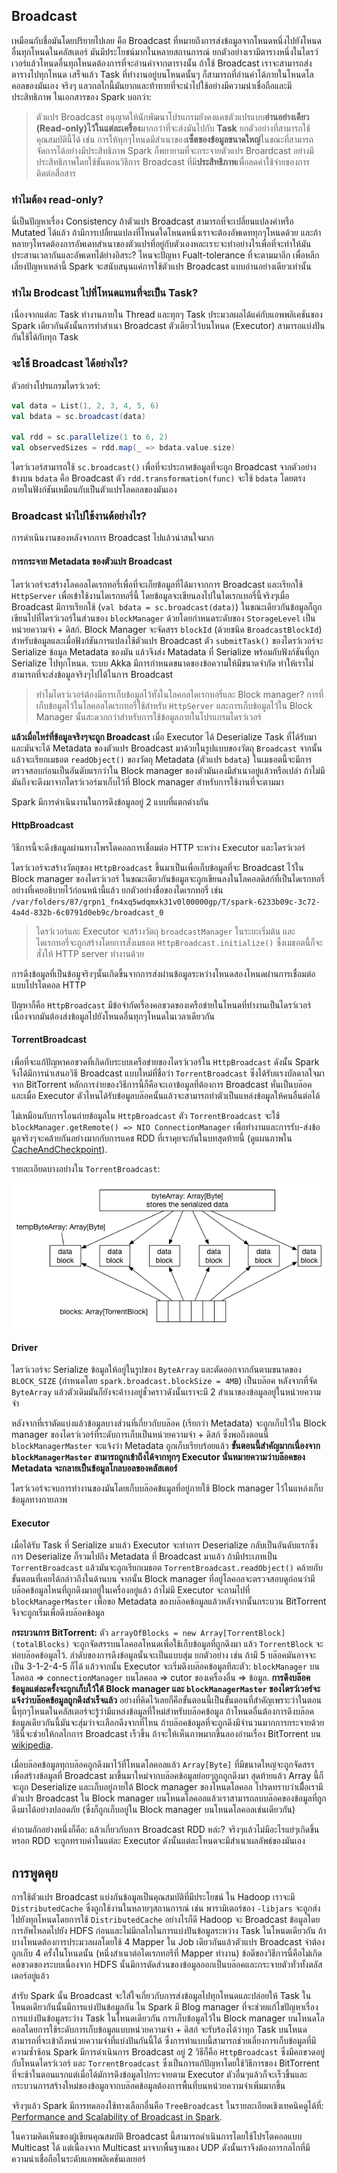 ## Broadcast

เหมือนกับชื่อมันโดยปริยายไปเลย คือ Broadcast ที่หมายถึงการส่งข้อมูลจากโหนดหนึ่งไปยังโหนดอื่นทุกโหนดในคลัสเตอร์ มันมีประโยชน์มากในหลายสถานการณ์ ยกตัวอย่างเรามีตารางหนึ่งในไดรว์เวอร์แล้วโหนดอื่นทุกโหนดต้องการที่จะอ่านค่าจากตารางนั้น ถ้าใช้ Broadcast เราจะสามารถส่งตารางไปทุกโหนด เสร็จแล้ว Task ที่ทำงานอยู่บนโหนดนั้นๆ ก็สามารถที่อ่านค่าได้ภายในโหนดโลคอลของมันเอง จริงๆ แลวกลไกนี้มันยากและท้าทายที่จะนำไปใช้อย่างมีความน่าเชื่อถือและมีประสิทธิภาพ ในเอกสารของ Spark บอกว่า:

> ตัวแปร Broadcast อนุญาตให้นักพัฒนาโปรแกรมยังคงแคชตัวแปรแบบ**อ่านอย่างเดียว (Read-only)**ไว้ในแต่ละ**เครื่อง**มากกว่าที่จะส่งมันไปกับ **Task** ยกตัวอย่างที่สามารถใช้คุณสมบัตินี้ได้ เช่น การให้ทุกๆโหนดมีสำเนาของ**เซ็ตของข้อมูลขนาดใหญ่**ในขณะที่สามารถจัดการได้อย่างมีประสิทธิภาพ Spark ก็พยายามที่จะกระจายตัวแปร Broardcast อย่างมีประสิทธิภาพโดยใช้ขั้นตอนวิธีการ Broadcast ที่มี**ประสิทธิภาพ**เพื่อลดค่าใช้จ่ายของการติดต่อสื่อสาร

### ทำไมต้อง read-only?

นี่เป็นปัญหาเรื่อง Consistency ถ้าตัวแปร Broadcast สามารถที่จะเปลี่ยนแปลงค่าหรือ Mutated ได้แล้ว ถ้ามีการเปลี่ยนแปลงที่โหนดใดโหนดหนึ่งเราจะต้องอัพเดททุกๆโหนดด้วย และถ้าหลายๆโหรดต้องการอัพเดทสำเนาของตัวแปรที่อยู่กับตัวเองหละเราะจะทำอย่างไรเพื่อที่จะทำให้มันประสานเวลากันและอัพเดทได้ย่างอิสระ? ไหนจะปัญหา Fualt-tolerance ที่จะตามมาอีก เพื่อหลีกเลี่ยงปัญหาเหล่านี้ Spark จะสนับสนุนแค่การใช้ตัวแปร Broadcast แบบอ่านอย่างเดียวเท่านั้น

### ทำไม Brodcast ไปที่โหนดแทนที่จะเป็น Task?

เนื่องจากแต่ละ Task ทำงานภายใน Thread และทุกๆ Task ประมวลผลได้แค่กับแอพพลิเคชันของ Spark เดียวกันดังนั้นการทำสำเนา Broadcast ตัวเดียวไว้บนโหนด (Executor) สามารถแบ่งปันกันใช้ได้กับทุก Task

### จะใช้ Broadcast ได้อย่างไร?

ตัวอย่างโปรแกรมไดรว์เวอร์:

```scala
val data = List(1, 2, 3, 4, 5, 6)
val bdata = sc.broadcast(data)

val rdd = sc.parallelize(1 to 6, 2)
val observedSizes = rdd.map(_ => bdata.value.size)
```

ไดรว์เวอร์สามารถใช้ `sc.broadcast()` เพื่อที่จะประกาศข้อมูลที่จะถูก Broadcast จากตัวอย่างข้างบน `bdata` คือ Broadcast ตัว `rdd.transformation(func)` จะใช้ `bdata` โดยตรงภายในฟังก์ชันเหมือนกับเป็นตัวแปรโลคอลของมันเอง

### Broadcast นำไปใช้งานด้อย่างไร?

การดำเนินงานของหลังจากการ Broadcast ไปแล้วน่าสนใจมาก

#### การกระจาย Metadata ของตัวแปร Broadcast

ไดรว์เวอร์จะสร้างโลคอลไดเรกทอรี่เพื่อที่จะเก็ยข้อมูลที่ได้มาจากการ Broadcast และเรียกใช้ `HttpServer` เพื่อเข้าใช้งานไดเรกทอรี่นี้ โดยข้อมูลจะเขียนลงไปในไดเรกเทอรี่นี้จริงๆเมื่อ Broadcast มีการเรียกใช้ (`val bdata = sc.broadcast(data)`) ในขณะเดียวกันข้อมูลก็ถูกเขียนไปที่ไดรว์เวอร์ในส่วนของ `blockManager` ด้วยโดยกำหนดระดับของ `StorageLevel` เป็นหน่วยความจำ + ดิสก์. Block Manager จะจัดสรร `blockId` (ด้วยชนิด `BroadcastBlockId`) สำหรับข้อมูลและเมื่อฟังก์ชันการแปลงใช้ตัวแปร Broadcast ตัว `submitTask()` ของไดรว์เวอร์จะ Serialize ข้อมูล Metadata ของมัน แล้วจึงส่ง Matadata ที่ Serialize พร้อมกับฟังก์ชันที่ถูก Serialize ไปทุกโหนด. ระบบ Akka มีการกำหนดขนาดของข้อความให้มีขนาดจำกัด ทำให้เราไม่สามารถที่จะส่งข้อมูลจริงๆไปได้ในการ Broadcast

> ทำไมไดรว์เวอร์ต้องมีการเก็บข้อมูลไว้ทั้งในโลคอลไดเรกทอรี่และ Block manager? การที่เก็บข้อมูลไว้ในโลคอลไดเรกทอรี่ใช้สำหรับ `HttpServer` และการเก็บข้อมูลไว้ใน Block Manager นั้นสะดวกกว่าสำหรับการใช้ข้อมูลภายในโปรแกรมไดรว์เวอร์

**แล้วเมื่อไหร่ที่ข้อมูลจริงๆจะถูก Broadcast** เมื่อ Executor ได้ Deserialize Task ที่ได้รับมาและมันจะได้ Metadata ของตัวแปร Broadcast มาด้วยในรูปแบบของวัตถุ `Broadcast` จากนั้นแล้วจะเรียกเมธอต `readObject()` ของวัตถุ Metadata (ตัวแปร `bdata`) ในเมธอตนี้จะมีการตรวจสอบก่อนเป็นอันดับแรกว่าใน Block manager ของตัวมันเองมีสำเนาอยู่แล้วหรือเปล่า ถ้าไม่มีมันถึงจะดึงมาจากไดรว์เวอร์มาเก็บไว้ที่ Block manager สำหรับการใช้งานที่จะตามมา
 
Spark มีการดำเนินงานในการดึงข้อมูลอยู่ 2 แบบที่แตกต่างกัน

#### HttpBroadcast

วิธีการนี้จะดึงข้อมูลผ่านทางโพรโตคอลการเชื่อมต่อ HTTP ระหว่าง Executor และไดรว์เวอร์

ไดรว์เวอร์จะสร้างวัตถุของ `HttpBroadcast` ขึ้นมาเป็นเพื่อเก็บข้อมูลที่จะ Broadcast ไว้ใน Block manager ของไดรว์เวอร์ ในขณะเดียวกันข้อมูลจะถูกเขียนลงในโลคอลดิสก์ที่เป็นไดเรกทอรี่อย่างที่เคยอธิบายไว้ก่อนหน้านี้แล้ว ยกตัวอย่างชื่อของไดเรกทอรี่ เช่น `/var/folders/87/grpn1_fn4xq5wdqmxk31v0l00000gp/T/spark-6233b09c-3c72-4a4d-832b-6c0791d0eb9c/broadcast_0`

> ไดรว์เวอร์และ Executor จะสร้างวัตถุ `broadcastManager` ในระยะเริ่มต้น และไดเรกทอรี่จะถูกสร้างโดยการสั่งเมธอต `HttpBroadcast.initialize()` ซึ่งเมธอตนี้ก็จะสั่งให้ HTTP server ทำงานด้วย

การดึงข้อมูลที่เป็นข้อมูจริงๆนั้นเกิดขึ้นจากการส่งผ่านข้อมูลระหว่างโหนดสองโหนดผ่านการเชื่อมต่อแบบโปรโตคอล HTTP

ปัญหาก็คือ `HttpBroadcast` มีข้อจำกัดเรื่องคอขวดของเครือข่ายในโหนดที่ทำงานเป็นไดรว์เวอร์เนื่องจากมันต้องส่งข้อมูลไปยังโหนดอื่นทุกๆโหนดในเวลาเดียวกัน

#### TorrentBroadcast

เพื่อที่จะแก้ปัญหาคอขวดที่เกิดกับระบบเครือข่ายของไดรว์เวอร์ใน `HttpBroadcast` ดังนั้น Spark จึงได้มีการนำเสนอวิธี Broadcast แบบใหม่ที่ชื่อว่า `TorrentBroadcast` ซึ่งได้รับแรงบัลดาลใจมาจาก BitTorrent หลักการง่ายของวิธีการนี้ก็คือจะเอาข้อมูลที่ต้องการ Broadcast หั่นเป็นบล๊อค และเมื่อ Executor ตัวไหนได้รับข้อมูลบล๊อคนั้นแล้วจะสามารถทำตัวเป็นแหล่งข้อมูลให้คนอื่นต่อได้

ไม่เหมือนกับการโอนถ่ายข้อมูลใน `HttpBroadcast` ตัว `TorrentBroadcast` จะใช้ `blockManager.getRemote() => NIO ConnectionManager` เพื่อทำงานและการรับ-ส่งข้อมูลจริงๆจะคล้ายกันอย่างมากกับการแคช RDD ที่เราคุยจะกันในบทสุดท้ายนี้ (ดูแผนภาพใน [CacheAndCheckpoint](https://github.com/JerryLead/SparkInternals/blob/master/markdown/6-CacheAndCheckpoint.md)).

รายละเอียดบางอย่างใน `TorrentBroadcast`:

![TorrentBroadcast](../PNGfigures/TorrentBroadcast.png)

#### Driver

ไดรว์เวอร์จะ Serialize ข้อมูลให้อยู่ในรูปของ `ByteArray` และตัดออกจากกันตามขนาดของ `BLOCK_SIZE` (กำหนดโดย `spark.broadcast.blockSize = 4MB`) เป็นบล๊อค หลังจากที่จัด `ByteArray` แล้วตัวเดิมมันก็ยังจะค้าางอยู่ชั่วคราวดังนั้นเราจะมี 2 สำเนาของข้อมูลอยู่ในหน่วยความจำ

หลังจากที่เราตัดแบ่งแล้วข้อมูลบางส่วนที่เกี่ยวกับบล๊อค (เรียกว่า Metadata) จะถูกเก็บไว้ใน Block manager ของไดรว์เวอร์ที่ระดับการเก็บเป็นหน่วยความจำ + ดิสก์ ซึ่งพอถึงตอนนี้ `blockManagerMaster` จะแจ้งว่า Metadata ถูกเก็บเรียบร้อยแล้ว **ขั้นตอนนี้สำคัญมากเนื่องจาก `blockManagerMaster` สามารถถูกเข้าถึงได้จากทุกๆ Executor นั่นหมายความว่าบล๊อคของ Metadata จะกลายเป็นข้อมูลโกลบอลของคลัสเตอร์**

ไดรว์เวอร์จะจบการทำงานของมันโดยเก็บบล๊อคข้แมูลที่อยู่ภายใช้ Block manager ไว้ในแหล่งเก็บข้อมูลทางกายภาพ

#### Executor

เมื่อได้รับ Task ที่ Serialize มาแล้ว Executor จะทำการ Deserialize กลับเป็นอันดับแรกซึ่งการ Deserialize ก็รวมไปถึง Metadata ที่ Broadcast มาแล้ว ถ้ามีประเภทเป็น `TorrentBroadcast` แล้วมันจะถูกเรียกเมธอต `TorrentBroadcast.readObject()` คล้ายกับขั้นตอนที่เคยได้กล่าวถึงในด้านบน จากนั้น Block manager ที่อยู่โลคอลจะตรวจสอบดูก่อนว่ามีบล๊อคข้อมูลไหนที่ถูกดึงมาอยู่ในเครื่องอยู่แล้ว ถ้าไม่มี Executor จะถามไปที่ `blockManagerMaster` เพื่อขอ Metadata ของบล๊อคข้อมูลแล้วหลังจากนั้นกระบวน BitTorrent จึงจะถูกเริ่มเพื่อดึงบล๊อคข้อมูล

**กระบวนการ BitTorrent:** ตัว `arrayOfBlocks = new Array[TorrentBlock](totalBlocks)` จะถูกจัดสรรบนโลคอลโหนดเพื่อใช้เก็บข้อมูลที่ถูกดึงมา แล้ว `TorrentBlock` จะห่อบล๊อคข้อมูลไว้. ลำดับของการดึงข้อมูลนั้นจะเป็นแบบสุ่ม ยกตัวอย่าง เช่น ถ้ามี 5 บล๊อคมันอาจจะเป็น 3-1-2-4-5 ก็ได้ แล้วจากนั้น Executor จะเริ่มดึงบล๊อคข้อมูลทีละตัว: `blockManager` บนโลคอล => `connectionManager` บนโลคอล => cutor ของเครื่องอื่น => ข้อมูล.  **การดึงบล๊อคข้อมูลแต่ละครั้งจะถูกเก็บใว้ใต้ Block manager และ `blockManagerMaster` ของไดรว์เวอร์จะแจ้งว่าบล๊อคข้อมูลถูกดึงสำเร็จแล้ว** อย่างที่คิดไว้เลยก็คือขั้นตอนนี้เป็นขั้นตอนที่สำคัญเพราะว่าในตอนนี้ทุกๆโหนดในคลัสเตอร์จะรู้ว่ามีแหล่งข้อมูลที่ใหม่สำหรับบล๊อคข้อมูล ถ้าโหนดอื่นต้องการดึงบล๊อคข้อมูลเดียวกันนี้มันจะสุ่มว่าจะเลือกดึงจากที่ไหน ถ้าบล๊อคข้อมูลที่จะถูกดึงมีจำนวนมากการกระจายด้วยวิธีนี้จะช่วยให้กลไกการ Broadcast เร็วขึ้น ถ้าจะให้เห็นภาพมากขึ้นลองอ่านเรื่อง BitTorrent บน [wikipedia](http://zh.wikipedia.org/wiki/BitTorrent_(%E5%8D%8F%E8%AE%AE)).

เมื่อบล๊อคข้อมูลทุกบล๊อคถูกดึงมาไว้ที่โหนดโลคอลแล้ว `Array[Byte]` ที่มีขนาดใหญ่จะถูกจัดสรรเพื่อสร้างข้อมูลที่ Broadcast มาขึ้นมาใหม่จากบล๊อคข้อมูลย่อยๆถูกถูกดึงมา สุดท้ายแล้ว Array นี้ก็จะถูก Deserialize และเก็บอยู่ภายใต้ Block manager ของโหนดโลคอล โปรดทราบว่าเมืื่อเรามีตัวแปร Broadcast ใน Block manager บนโหนดโลคอลแล้วเราสามารถลบบล๊อคของข้อมูลที่ถูกดึงมาได้อย่างปลอดภัย (ซึ่งก็ถูกเก็บอยู่ใน Block manager บนโหนดโลคอลเช่นเดียวกัน)

คำถามอักอย่างหนึ่งก็คือ: แล้วเกี่ยวกับการ Broadcast RDD หล่ะ? จริงๆแล้วไม่มีอะไรแย่ๆเกิดขึ้นหรอก RDD จะถูกทราบค่าในแต่ละ Executor ดังนั้นแต่ละโหนดจะมีสำเนาผลลัพธ์ของมันเอง

## การพูดคุย

การใช้ตัวแปร Broadcast แบ่งกันข้อมูลเป็นคุณสมบัติที่มีประโยชน์ ใน Hadoop เราจะมี `DistributedCache` ซึ่งถูกใช้งานในหลายๆสถานการณ์ เช่น พารามิเตอร์ของ `-libjars` จะถูกส่งไปยังทุกโหนดโดยการใช้ `DistributedCache` อย่างไรก็ดี Hadoop จะ Broadcast ข้อมูลโดยการอัพโหลดไปยัง HDFS ก่อนและไม่มีกลไกในการแบ่งปันข้อมูลระหว่าง Task ในโหนดเดียวกัน ถ้าบางโหนดต้องการประมวลผลโดยใช้ 4 Mapper ใน Job เดียวกันแล้วตัวแปร Broadcast จำต้องถูกเก็บ 4 ครั้งในโหนดนั้น (หนึ่งสำเนาต่อไดเรกทอรีที่ Mapper ทำงาน) ข้อดีของวิธีการนี้คือไม่เกิดคอขวดของระบบเนื่องจาก HDFS นั้นมีการตัดส่วนของข้อมูลออกเป็นบล๊อคและกระจายตัวทั่วทั้งตลัสเตอร์อยู่แล้ว

สำรับ Spark นั้น Broadcast จะใส่ใจเกี่ยวกับการส่งข้อมูลไปทุกโหนดและปล่อยให้ Task ในโหนดเดียวกันนั้นมีการแบ่งปันข้อมูลกัน ใน Spark มี Blog manager ที่จะช่วยแก้ไขปัญหาเรื่องการแบ่งปันข้อมูลระว่าง Task ในโหนดเดียวกัน การเก็บข้อมูลไว้ใน Block manager บนโหนดโลคอลโดยการใช้ระดับการเก็บข้อมูลแบบหน่วยความจำ + ดิสก์ จะรับร้องได้ว่าทุก Task บนโหนดสามารถที่จะเข้าถึงหน่วยความจำที่แบ่งปันกันนี้ได้ ซึ่งการทำแบบนี้สามารถช่วยเลี่ยงการเก็บข้อมูลที่มีความซ้ำซ้อน Spark มีการดำเนินการ Broadcast อยู่ 2 วิธีก็คือ `HttpBroadcast` ซึ่งมีคอขวดอยู่กับโหนดไดรว์เวอร์ และ `TorrentBroadcast` ซึ่งเป็นการแก้ปัญหาโดยใช้วิธีการของ BitTorrent ที่จะช้าในตอนแรกแต่เมื่อได้มัการดึงข้อมูลไปกระจายตาม Executor ตัวอื่นๆแล้วก็จะเร็วขึ้นและกระบวนการสร้างใหม่ของข้อมูลจากบล๊อคข้อมูลต้องการพื้นที่บนหน่วยความจำเพิ่มมากขึ้น

จริงๆแล้ว Spark มีการทดลองใช้ทางเลือกอื่นคือ `TreeBroadcast` ในรายละเอียดเชิงเทคนิคดูได้ที่: [Performance and Scalability of Broadcast in Spark](http://www.cs.berkeley.edu/~agearh/cs267.sp10/files/mosharaf-spark-bc-report-spring10.pdf).

ในความคิดเห็นของผู้เขียนคุณสมบัติ Broadcast นี้สามารถดำเนินการโดยใช้โปรโตคอลแบบ Multicast ได้ แต่เนื่องจาก Multicast มาจากพื้นฐานของ UDP ดังนั้นเราจึงต้องการกลไกที่มีความน่าเชื่อถือในระดับแอพพลิเคชันเลเยอร์